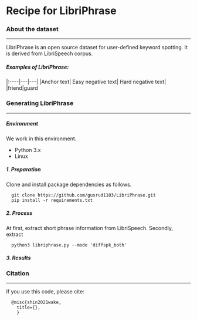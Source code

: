 # Recipe for LibriPhrase
### About the dataset
------------
LibriPhrase is an open source dataset for user-defined keyword spotting.
It is derived from LibriSpeech corpus.
##### Examples of LibriPhrase:
|:----|---|---|
|Anchor text| Easy negative text| Hard negative text|
|friend|guard
### Generating LibriPhrase
------------
##### Environment
We work in this environment.
* Python 3.x
* Linux

##### 1. Preparation
Clone and install package dependencies as follows.
```
  git clone https://github.com/gusrud1103/LibriPhrase.git
  pip install -r requirements.txt
```
##### 2. Process
At first, extract short phrase information from LibriSpeech.
Secondly, extract
```
  python3 libriphrase.py --mode 'diffspk_both'
```

##### 3. Results

### Citation
------------
If you use this code, please cite:
```
  @misc{shin2021wake,
    title={},
    }
```
